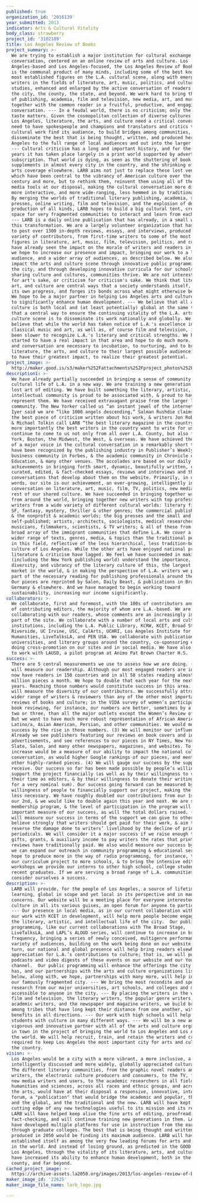 ```yaml
---
published: true
organization_id: '2016139'
year_submitted: 2013
indicator: Arts & Cultural Vitality
body_class: strawberry
project_id: '3102189'
title: Los Angeles Review of Books
project_summary: >-
  We are trying to establish a major institution for cultural exchange and
  conversation, centered on an online review of arts and culture. Los
  Angeles-based and Los Angeles-focused, the Los Angeles Review of Books (LARB)
  is the communal product of many minds, including some of the best know and
  most established figures on the L.A. cultural scene, along with emerging L.A.
  writers in the fields of literature, art, music, politics, and cultural
  studies, enhanced and enlarged by the active conversation of readers all over
  the city, the county, the state, and beyond. We work hard to bring the worlds
  of publishing, academia, film and television, new media, art, and music
  together with the common reader in a fruitful, productive, and engaging
  conversation. --- In a feudal world, there is no criticism; only the king's
  taste matters. Given the cosmopolitan collection of diverse cultures here in
  Los Angeles, literature, the arts, and culture need a critical conversation,
  need to have spokespeople and champions and translators and critics to help
  cultural work find its audience, to build bridges among communities, and to
  disseminate the best that is being thought, written, and produced here in Los
  Angeles to the full range of local audiences and out into the larger world.
  --- Cultural criticism has a long and important history, and for the last 150
  years it has taken place largely in a print world supported by advertising and
  subscription. That world is dying, as seen as the shuttering of book review
  supplements in almost every city in the country, and the shrinking of book and
  arts coverage elsewhere. LARB aims not just to replace these lost venues,
  which have been central to the vibrancy of American culture over the last
  century and more, but to rethink them, reinvent them using all of the new
  media tools at our disposal, making the cultural conversation more diverse,
  more interactive, and more wide-ranging, less hemmed in by traditional models.
  By merging the worlds of traditional literary publishing, academia, small
  presses, online writing, film and television, and the explosion of desktop
  production of all kinds, LARB hopes to build a big cultural tent, creating a
  space for very fragmented communities to interact and learn from each other.
  --- LARB is a daily online publication that has already, in a small way, begun
  this transformation. We are a largely volunteer organization that has managed
  to post over 1300 in-depth reviews, essays, and interviews, produced by a wide
  variety of contributors, from first-time writers to some of the most esteemed
  figures in literature, art, music, film, television, politics, and culture. We
  have already seen the impact on the morale of writers and readers in L.A., and
  we hope to increase our presence and impact, bringing our work to a larger
  audience, and a wider array of audiences, as described below. We also will
  impact the arts and culture scene through innovative public programming around
  the city, and through developing innovative curricula for our schools. --- In
  sharing culture and cultures, communities thrive. We are not interested in art
  for art's sake, or criticism for criticism's sake. We think that literature,
  art, and culture are central ways that a society understands itself, incubates
  its own progress, and forges its bonds across what might otherwise be divides.
  We hope to be a major partner in helping Los Angeles arts and culture continue
  to significantly enhance human development. --- We believe that all art and
  culture is both local and (at least potentially) global at the same time, and
  that a central way to ensure the continuing vitality of the L.A. arts and
  culture scene is to disseminate its work nationally and globally. We also
  believe that while the world has taken notice of L.A.'s excellence in
  classical music and art, as well as, of course film and television, it has
  been slower to recognize L.A.'s literary and critical strengths. We have
  started to have a real impact in that area and hope to do much more. Criticism
  and conversation are necessary to incubation, to nurturing, and to bringing
  literature, the arts, and culture to their largest possible audience, and thus
  to have their greatest impact, to realize their greatest potential.
project_image: >-
  http://maker.good.is/s3/maker%252Fattachments%252Fproject_photos%252Fimages%252F22625%252Fdisplay%252Flarb_logo.jpg=c570x385
description1: >-
  We have already partially succeeded in bringing a sense of community to the
  cultural life of L.A. in a new way. We are training a new generation in the
  lost art of editing. We have built something the literary, artistic, &
  intellectual community is proud to be associated with, & proud to have
  represent them. We have received extravagant praise from the larger literary
  community. The New Yorker called us “an instant jewel of the internet,” Pico
  Iyer said we are “like 1000 angels descending,” Salman Rushdie claims ours was
  the best piece of criticism written about his work, & writers Jon Robin Baitz
  & Michael Tolkin call LARB “the best literary magazine in the country.” But
  more importantly the best writers in the country want to write for us, &
  continue to come to us not only from all over L.A. County, but also from New
  York, Boston, the Midwest, the West, & overseas. We have achieved the status
  of a major voice in the cultural conversation in a remarkably short time. We
  have been recognized by the publishing industry in Publisher’s Weekly, the
  business community in Forbes, & the academic community in Chronicle of Higher
  Education, & many other venues. The accolades are based on our daily
  achievements in bringing forth smart, dynamic, beautifully written, carefully
  curated, edited, & fact-checked essays, reviews and interviews and the
  conversations that develop about them on the website. Primarily, in other
  words, our site is our achievement, an ever-growing, intelligently interlinked
  conversation on literature, art, music, film, TV, politics, new media, & the
  rest of our shared culture. We have succeeded in bringing together writers
  from around the world, bringing together new writers with top professionals,
  writers from a wide variety of different cultural worlds: literary fiction,
  SF, fantasy, mystery, thriller & other genres; the commercial publishing world
  & the nonprofit & academic worlds; the big presses and the small and the
  self-published; artists, architects, sociologists, medical researchers,
  musicians, filmmakers, scientists, & TV writers; & all of these from across a
  broad array of the immigrant communities that define L.A. We cover a much
  wider range of texts, genres, media, & topics than the traditional periodicals
  in this field, reflective of the less hierarchical, less tradition-bound
  culture of Los Angeles. While the other arts have enjoyed national prominence,
  literature & criticism have lagged. We feel we have succeeded in making people
  (including the New York publishing world) understand the importance,
  diversity, and vibrancy of the literary culture of this, the largest book
  market in the world, & in making the perspective of L.A. writers we provide
  part of the necessary reading for publishing professionals around the world.
  Our pieces are reprinted by Salon, Daily Beast, & publications in Brazil,
  Germany & elsewhere. And we have managed to begin working toward
  sustainability, increasing our income significantly. 
collaborators: >-
  We collaborate, first and foremost, with the 100s of contributors and our 100s
  of contributing editors, the majority of whom are L.A.-based. We are
  collaborating with our readers, whose comments are an increasingly important
  part of the site. We collaborate with a number of local arts and culture
  institutions, including the L.A. Public Library, KCRW, KCET, Broad Stage, UC
  Riverside, UC Irvine, USC, CalArts, UCHRI, Los Angeles Institute for the
  Humanities, LiveTalksLA, and PEN USA. We collaborate with publications,
  universities, and literary groups around the country, co-sponsoring events,
  doing cross-promotion on our sites and in social media. We have also started
  to work with LAUSD, a pilot program at Animo Pat Brown Charter H.S.
success: >-
  There are 5 central measurements we use to assess how we are doing. (1) We
  will measure our readership. Although our most engaged readers are in L.A., we
  now have readers in 150 countries and in all 50 states reading almost a half
  million pieces a month. We hope to double that each year for the next two
  years. Reaching those numbers would constitute success in this area. (2) We
  will measure the diversity of our contributors. We successfully attracted a
  wider range of writers & reviewers than any of the other most important
  reviews of books and culture; in the VIDA survey of women’s participation in
  book reviewing, for instance, our numbers are better, sometimes by a factor of
  two or three, than all the major outlets except the Women’s Review of Books.
  But we want to have much more robust representation of African American,
  Latino/a, Asian American, Persian, and other communities. We would measure our
  success by the rise in those numbers. (3) We will monitor our influence.
  Already we see publishers featuring our reviews on book covers and in
  advertisements, and see references to our pieces in NY Times, New Yorker,
  Slate, Salon, and many other newspapers, magazines, and websites. To see that
  increase would be a measure of our ability to impact the national cultural
  conversation, as would higher Google rankings of our pieces, and mentioned in
  other highly-ranked pieces. (4) We will gauge our success by the support we
  receive. Our success so far has been made possible by people’s willingness to
  support the project financially (as well as by their willingness to volunteer
  their time as editors, & by their willingness to donate their writing or write
  for a very nominal sum). Our success going forward can be measured by the
  willingness of people to financially support our project, making the other two
  less necessary. We have roughly doubled our contributions from our 1st year to
  our 2nd, & we would like to double again this year and next. We are starting a
  membership program, & the level of participation in the program will be an
  important measure of our success, as will the total dollars raised. (5) We
  will measure our success in terms of the support we can give to others. We
  believe strongly that writers should get paid for their work, & aim to help to
  reverse the damage done to writers’ livelihood by the decline of print
  periodicals. We will consider it a major success if we raise enough through
  gifts, grants, & auxiliary income to pay writers the rates that print book
  reviews have traditionally paid. We also would measure our success by whether
  we can expand our outreach in community programming & educational services. We
  hope to produce more in the way of radio programming, for instance, to bring
  our curriculum project to more schools, & to bring the intensive editing
  workshops we provide our interns to other high school, college students &
  recent graduates. If we are serving a broad range of L.A. communities we will
  consider ourselves a success.
description: >-
  LARB will provide, for the people of Los Angeles, a source of lifetime
  learning, global in scope and yet local in its perspective and in many of its
  concerns. Our website will be a meeting place for everyone interested in
  culture in all its various guises, an open forum for anyone to participate in.
  --- Our presence in local media, as in our current collaboration with KCRW and
  our work with KCET in development, will help more people become engaged with
  the literary, artistic, and intellectual life of the city.  Our public
  programming, like our current collaborations with The Broad Stage,
  LiveTalksLA, and LAPL’s ALOUD series, will continue to increase in breadth and
  frequency, bringing a series of newly conceived, multigenre performances to a
  variety of audiences, building on the work being done on our website. And, in
  turn, our national and global presence will help bring readers elsewhere an
  appreciation for L.A.’s contributions to culture; that is, we will post
  podcasts and video digests of these events on our website and our YouTube
  channel.  Our public programming will enhance the offerings the city already
  has, and our partnerships with the arts and culture organizations listed
  below, along with, we hope, partnerships with many more, will help integrate
  our famously fragmented city. --- We bring the most recondite and specialized
  research from our major universities, art schools, and colleges and make it
  accessible to anyone in the city. --- By placing the writers in the worlds of
  film and television, the literary writers, the popular genre writers, the
  academic writers, and the newspaper and magazine writers, we build bridges
  among tribes that have long kept their distance from one another, with
  benefits in all directions. --- Our work with high schools will help engage
  students with culture in many different ways. --- We will be a new and
  vigorous and innovative partner with all of the arts and culture organizations
  in town in the project of bringing the world to Los Angeles and Los Angeles to
  the world. We will help recruit, train, and retain the writers and critics
  required to keep Los Angeles the most important city for arts and culture in
  the country.
vision: >-
  Los Angeles would be a city with a more vibrant, a more inclusive, a more
  intelligently discussed and more widely, globally appreciated cultural scene.
  The different literary communities, from the graphic novel readers and
  writers, the electronic culture producers and consumers, to the TV, film, and
  new media writers and users, to the academic researchers in all fields of the
  humanities and sciences, across all races and ethnic groups, and across all of
  the arts, would have at their disposal a responsive, innovative, interactive
  forum, a "publication" that would bridge the academic and popular, the local
  and the global, and the traditional and the new. LARB will have kept on the
  cutting edge of any new technologies useful to its mission and its readers.
  LARB will have helped keep alive the fine arts of editing, proofreading, and
  fact-checking, and will continue training new generations in them. LARB will
  have developed multiple platforms for use in instruction from the early grades
  through graduate colleges. The best that is being thought and written and
  produced in 2050 would be finding its maximum audience. LARB will have
  established itself as among the very few leading forums for arts and culture
  in the world. And instead of losing ground, as predicted in the GOOD report,
  Los Angeles, through the vitality of its literature, arts, and culture, will
  have increased its ability to enhance human development, both in the city and
  county, and far beyond.
cached_project_image: >-
  https://archive-assets.la2050.org/images/2013/los-angeles-review-of-books/maker.good.is/s3/maker%252Fattachments%252Fproject_photos%252Fimages%252F22625%252Fdisplay%252Flarb_logo.jpg=c570x385.jpg
maker_image_id: '22625'
maker_image_file_name: larb_logo.jpg

---
```

